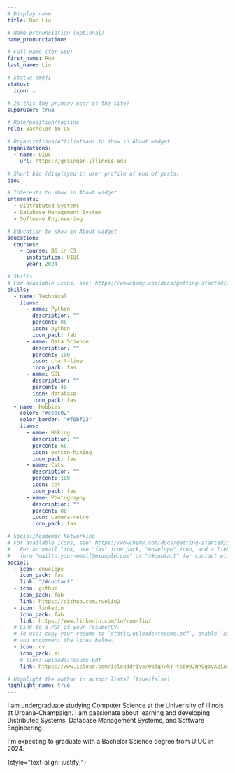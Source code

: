 ```yaml
---
# Display name
title: Ruo Liu

# Name pronunciation (optional)
name_pronunciation:

# Full name (for SEO)
first_name: Ruo
last_name: Liu

# Status emoji
status:
  icon: ☕️

# Is this the primary user of the site?
superuser: true

# Role/position/tagline
role: Bachelor in CS

# Organizations/Affiliations to show in About widget
organizations:
  - name: UIUC
    url: https://grainger.illinois.edu

# Short bio (displayed in user profile at end of posts)
bio:

# Interests to show in About widget
interests:
  - Distributed Systems
  - Database Management System
  - Software Engineering

# Education to show in About widget
education:
  courses:
    - course: BS in CS
      institution: UIUC
      year: 2024

# Skills
# For available icons, see: https://wowchemy.com/docs/getting-started/page-builder/#icons
skills:
  - name: Technical
    items:
      - name: Python
        description: ""
        percent: 80
        icon: python
        icon_pack: fab
      - name: Data Science
        description: ""
        percent: 100
        icon: chart-line
        icon_pack: fas
      - name: SQL
        description: ""
        percent: 40
        icon: database
        icon_pack: fas
  - name: Hobbies
    color: "#eeac02"
    color_border: "#f0bf23"
    items:
      - name: Hiking
        description: ""
        percent: 60
        icon: person-hiking
        icon_pack: fas
      - name: Cats
        description: ""
        percent: 100
        icon: cat
        icon_pack: fas
      - name: Photography
        description: ""
        percent: 80
        icon: camera-retro
        icon_pack: fas

# Social/Academic Networking
# For available icons, see: https://wowchemy.com/docs/getting-started/page-builder/#icons
#   For an email link, use "fas" icon pack, "envelope" icon, and a link in the
#   form "mailto:your-email@example.com" or "/#contact" for contact widget.
social:
  - icon: envelope
    icon_pack: fas
    link: "/#contact"
  - icon: github
    icon_pack: fab
    link: https://github.com/ruoliu2
  - icon: linkedin
    icon_pack: fab
    link: https://www.linkedin.com/in/ruo-liu/
  # Link to a PDF of your resume/CV.
  # To use: copy your resume to `static/uploads/resume.pdf`, enable `ai` icons in `params.yaml`,
  # and uncomment the lines below.
  - icon: cv
    icon_pack: ai
    # link: uploads/resume.pdf
    link: https://www.icloud.com/iclouddrive/0b3gYwkY-ts699JNh9goyApiA#Ruo_Liu_5_resume

# Highlight the author in author lists? (true/false)
highlight_name: true
---
```


I am undergraduate studying Computer Science at the Univerisity of Illinois at Urbana-Champaign. I am passionate about learning and developing Distributed Systems, Database Management Systems, and Software Engineering.

I'm expecting to graduate with a Bachelor Science degree from UIUC in 2024.

{style="text-align: justify;"}
